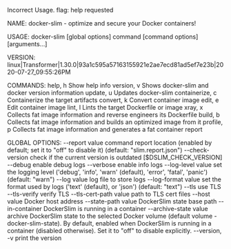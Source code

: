 Incorrect Usage. flag: help requested

NAME:
docker-slim - optimize and secure your Docker containers!

USAGE:
docker-slim [global options] command [command options] [arguments...]

VERSION:
linux|Transformer|1.30.0|93a1c595a57163155921e2ae7ecd81ad5ef7e23b|2020-07-27_09:55:26PM

COMMANDS:
help, h Show help info
version, v Shows docker-slim and docker version information
update, u Updates docker-slim
containerize, c Containerize the target artifacts
convert, k Convert container image
edit, e Edit container image
lint, l Lints the target Dockerfile or image
xray, x Collects fat image information and reverse engineers its Dockerfile
build, b Collects fat image information and builds an optimized image from it
profile, p Collects fat image information and generates a fat container report

GLOBAL OPTIONS:
--report value command report location (enabled by default; set it to "off" to disable it) (default: "slim.report.json")
--check-version check if the current version is outdated [$DSLIM_CHECK_VERSION]
--debug enable debug logs
--verbose enable info logs
--log-level value set the logging level ('debug', 'info', 'warn' (default), 'error', 'fatal', 'panic') (default: "warn")
--log value log file to store logs
--log-format value set the format used by logs ('text' (default), or 'json') (default: "text")
--tls use TLS
--tls-verify verify TLS
--tls-cert-path value path to TLS cert files
--host value Docker host address
--state-path value DockerSlim state base path
--in-container DockerSlim is running in a container
--archive-state value archive DockerSlim state to the selected Docker volume (default volume - docker-slim-state). By default, enabled when DockerSlim is running in a container (disabled otherwise). Set it to "off" to disable explicitly.
--version, -v print the version
